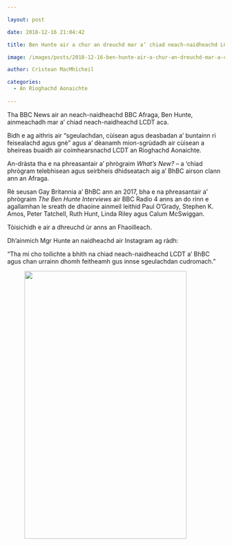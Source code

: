 ```yaml
---

layout: post

date: 2018-12-16 21:04:42

title: Ben Hunte air a chur an dreuchd mar a’ chiad neach-naidheachd LCDT a’ BhBC

image: /images/posts/2018-12-16-ben-hunte-air-a-chur-an-dreuchd-mar-a-chiad-neach-naidheachd-lcdt-a-bhbc.webp

author: Crìstean MacMhìcheil

categories:
  - An Rìoghachd Aonaichte
  
---
```


Tha BBC News air an neach-naidheachd BBC Afraga, Ben Hunte, ainmeachadh mar a’ chiad neach-naidheachd LCDT aca.

Bidh e ag aithris air “sgeulachdan, cùisean agus deasbadan a’ buntainn ri feisealachd agus gnè” agus a’ dèanamh mion-sgrùdadh air cùisean a bheireas buaidh air coimhearsnachd LCDT an Rìoghachd Aonaichte.

An-dràsta tha e na phreasantair a&#8217; phrògraim _What&#8217;s New?_ &#8211; a &#8216;chiad phrògram telebhisean agus seirbheis dhidseatach aig a&#8217; BhBC airson clann ann an Afraga.

Rè seusan Gay Britannia a&#8217; BhBC ann an 2017, bha e na phreasantair a&#8217; phrògraim&nbsp;_The Ben Hunte Interviews_&nbsp;air BBC Radio 4 anns an do rinn e agallamhan le sreath de dhaoine ainmeil leithid Paul O&#8217;Grady, Stephen K. Amos, Peter Tatchell, Ruth Hunt, Linda Riley agus Calum McSwiggan.

Tòisichidh e air a dhreuchd ùr anns an Fhaoilleach.

Dh’ainmich Mgr Hunte an naidheachd air Instagram ag ràdh:

&#8220;Tha mi cho toilichte a bhith na chiad neach-naidheachd LCDT a&#8217; BhBC agus chan urrainn dhomh feitheamh gus innse sgeulachdan cudromach.&#8221;

<div class="wp-block-image">
  <figure class="aligncenter is-resized"><a href="https://www.instagram.com/p/BrVTj2YAlqz/" target="_blank" rel="noreferrer noopener"><img src="https://i2.wp.com/geidh.uk/wp-content/uploads/2018/12/Ben_Hunte_Instagram.webp?resize=375%2C619&#038;ssl=1" alt="" class="wp-image-4709" width="375" height="619" srcset="https://i2.wp.com/geidh.uk/wp-content/uploads/2018/12/Ben_Hunte_Instagram.webp?w=750&ssl=1 750w, https://i2.wp.com/geidh.uk/wp-content/uploads/2018/12/Ben_Hunte_Instagram.webp?resize=182%2C300&ssl=1 182w" sizes="(max-width: 375px) 100vw, 375px" data-recalc-dims="1" /></a></figure>
</div>
